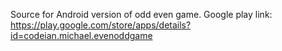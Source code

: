 Source for Android version of odd even game.
Google play link: https://play.google.com/store/apps/details?id=codeian.michael.evenoddgame
